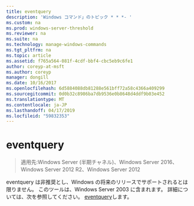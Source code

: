 ```yaml
---
title: eventquery
description: 'Windows コマンド」のトピック * * *- '
ms.custom: na
ms.prod: windows-server-threshold
ms.reviewer: na
ms.suite: na
ms.technology: manage-windows-commands
ms.tgt_pltfrm: na
ms.topic: article
ms.assetid: f765a564-081f-4cdf-bbf4-cbc5eb9c6fe1
author: coreyp-at-msft
ms.author: coreyp
manager: dongill
ms.date: 10/16/2017
ms.openlocfilehash: 6d5884088db81288e561bff72a58c4366a409299
ms.sourcegitcommit: 0d0b32c8986ba7db9536e0b8648d4ddf9b03e452
ms.translationtype: MT
ms.contentlocale: ja-JP
ms.lasthandoff: 04/17/2019
ms.locfileid: "59832353"
---
```

# <a name="eventquery"></a>eventquery

>適用先:Windows Server (半期チャネル)、Windows Server 2016、Windows Server 2012 R2、Windows Server 2012

eventquery は非推奨とし、Windows の将来のリリースでサポートされるとは限りません。
このツールは、Windows Server 2003 に含まれます。 詳細については、次を参照してください。 [eventquery](https://technet.microsoft.com/library/cc772995(v=ws.10).aspx)します。

